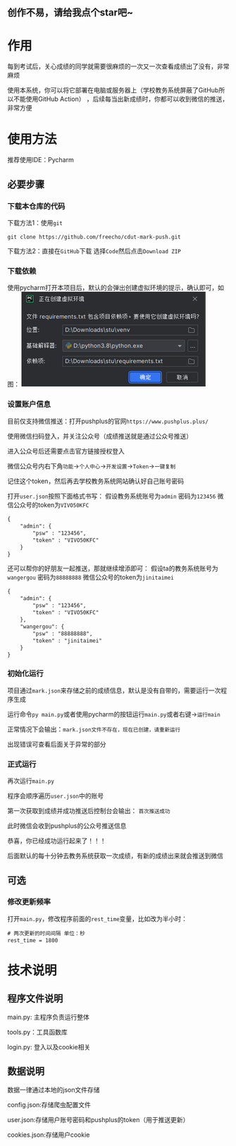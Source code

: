 ## 创作不易，请给我点个star吧~

# 作用
每到考试后，关心成绩的同学就需要很麻烦的一次又一次查看成绩出了没有，非常麻烦

使用本系统，你可以将它部署在电脑或服务器上（学校教务系统屏蔽了GitHub所以不能使用GitHub Action）
，后续每当出新成绩时，你都可以收到微信的推送，非常方便


# 使用方法

推荐使用IDE：Pycharm

## 必要步骤

### 下载本仓库的代码

下载方法1：使用`git`
```
git clone https://github.com/freecho/cdut-mark-push.git
```

下载方法2：直接在`GitHub`下载 选择`Code`然后点击`Download ZIP`

### 下载依赖

使用pycharm打开本项目后，默认的会弹出创建虚拟环境的提示，确认即可，如图：
![](static/creater_venv.png)

### 设置账户信息

目前仅支持微信推送：打开pushplus的官网`https://www.pushplus.plus/`

使用微信扫码登入，并关注公众号（成绩推送就是通过公众号推送）

进入公众号后还需要点击官方链接授权登入

微信公众号内右下角`功能`->`个人中心`->`开发设置`->`Token`->`一键复制`

记住这个token，然后再去学校教务系统网站确认好自己账号密码

打开`user.json`按照下面格式书写：
假设教务系统账号为`admin` 密码为`123456` 微信公众号的token为`VIVO50KFC`

```
{
    "admin": {
        "psw" : "123456",
        "token" : "VIVO50KFC"
    }
}
```
还可以帮你的好朋友一起推送，那就继续增添即可：
假设ta的教务系统账号为`wangergou` 密码为`88888888` 微信公众号的token为`jinitaimei`
```
{
    "admin": {
        "psw" : "123456",
        "token" : "VIVO50KFC"
    },
    "wangergou": {
        "psw" : "88888888",
        "token" : "jinitaimei"
    }
}
```

### 初始化运行
项目通过`mark.json`来存储之前的成绩信息，默认是没有自带的，需要运行一次程序生成

运行命令`py main.py`或者使用pycharm的按钮运行`main.py`或者右键->`运行main`

正常情况下会输出：`mark.json文件不存在，现在已创建，请重新运行`

出现错误可查看后面关于异常的部分

### 正式运行
再次运行`main.py`

程序会顺序遍历`user.json`中的账号

第一次获取到成绩并成功推送后控制台会输出： `首次推送成功`

此时微信会收到pushplus的公众号推送信息

恭喜，你已经成功运行起来了！！！

后面默认的每十分钟去教务系统获取一次成绩，有新的成绩出来就会推送到微信

## 可选
### 修改更新频率
打开`main.py`，修改程序前面的`rest_time`变量，比如改为半小时：
```
# 两次更新的时间间隔 单位：秒
rest_time = 1800
```

# 技术说明

## 程序文件说明

main.py: 主程序负责运行整体

tools.py：工具函数库

login.py: 登入以及cookie相关

## 数据说明

数据一律通过本地的json文件存储

config.json:存储爬虫配置文件

user.json:存储用户账号密码和pushplus的token（用于推送更新）

cookies.json:存储用户cookie
